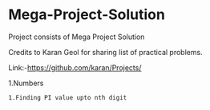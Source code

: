 # Mega-Project-Solution
Project consists of Mega Project Solution

Credits to Karan Geol for sharing list of practical problems.

Link:-https://github.com/karan/Projects/

1.Numbers
    
    1.Finding PI value upto nth digit
